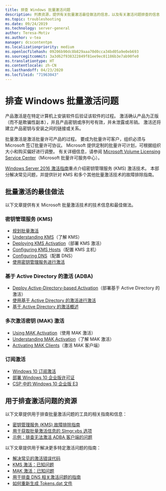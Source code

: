 ```yaml
---
title: 排查 Windows 批量激活问题
description: 列表资源，提供有关批量激活最佳做法的信息，以及有关激活问题排查的信息
ms.topic: troubleshooting
ms.date: 09/24/2019
ms.technology: server-general
author: Teresa-Motiv
ms.author: v-tea
manager: dcscontentpm
ms.localizationpriority: medium
ms.openlocfilehash: 09206b90dc8b829aaa70d0cca34bd05a9e0eb693
ms.sourcegitcommit: 3a3d62f938322849f81ee9ec01186b3e7ab90fe0
ms.translationtype: HT
ms.contentlocale: zh-CN
ms.lasthandoff: 04/23/2020
ms.locfileid: "71963043"
---
```

# <a name="troubleshooting-windows-volume-activation"></a>排查 Windows 批量激活问题

产品激活是在特定计算机上安装软件后验证该软件的过程。 激活确认产品为正版（而不是欺骗性副本），并且产品密钥或序列号有效，并未泄露或吊销。 激活还将建立产品密钥与安装之间的链接或关系。

批量激活是激活批量许可产品的过程。 要成为批量许可客户，组织必须与 Microsoft 签订批量许可协议。 Microsoft 提供定制的批量许可计划，可根据组织大小和购买偏好进行调整。 有关详细信息，请参阅 [Microsoft Volume Licensing Service Center](https://www.microsoft.com/Licensing/servicecenter/default.aspx)（Microsoft 批量许可服务中心）。

[Windows Server 2016 激活指南](server-2016-activation.md)重点介绍密钥管理服务 (KMS) 激活技术。 本部分解决常见问题，并提供针对 KMS 和多个其他批量激活技术的故障排除指南。

## <a name="best-practices-for-volume-activation"></a>批量激活的最佳做法

以下文章提供有关 Microsoft 批量激活技术的技术信息和最佳做法。

### <a name="key-management-service-kms"></a>密钥管理服务 (KMS)

- [规划批量激活](https://docs.microsoft.com/windows/deployment/volume-activation/plan-for-volume-activation-client)
- [Understanding KMS](https://docs.microsoft.com/previous-versions/tn-archive/ff793434(v=technet.10))（了解 KMS）
- [Deploying KMS Activation](https://docs.microsoft.com/previous-versions/tn-archive/ff793409%28v=technet.10%29)（部署 KMS 激活）
- [Configuring KMS Hosts](https://docs.microsoft.com/previous-versions/tn-archive/ff793407%28v%3dtechnet.10%29)（配置 KMS 主机）
- [Configuring DNS](https://docs.microsoft.com/previous-versions/tn-archive/ff793405%28v%3dtechnet.10%29)（配置 DNS）
- [使用密钥管理服务进行激活](https://docs.microsoft.com/windows/deployment/volume-activation/activate-using-key-management-service-vamt)

### <a name="active-directory-based-activation-adba"></a>基于 Active Directory 的激活 (ADBA)

- [Deploy Active-Directory-based Activation](https://docs.microsoft.com/previous-versions/windows/it-pro/windows-server-2012-r2-and-2012/dn502534%28v%3Dws.11%29)（部署基于 Active Directory 的激活）
- [使用基于 Active Directory 的激活进行激活](https://docs.microsoft.com/windows/deployment/volume-activation/activate-using-active-directory-based-activation-client)
- [基于 Active Directory 的激活概述](https://docs.microsoft.com/windows/deployment/volume-activation/active-directory-based-activation-overview)

### <a name="multiple-activation-key-mak-activation"></a>多次激活密钥 (MAK) 激活

- [Using MAK Activation](https://docs.microsoft.com/previous-versions/tn-archive/ff793438%28v=technet.10%29)（使用 MAK 激活）
- [Understanding MAK Activation](https://docs.microsoft.com/previous-versions/tn-archive/ff793435%28v%3dtechnet.10%29)（了解 MAK 激活）
- [Activating MAK Clients](https://docs.microsoft.com/previous-versions/tn-archive/ff793398%28v%3dtechnet.10%29)（激活 MAK 客户端）

### <a name="subscription-activation"></a>订阅激活

- [Windows 10 订阅激活](https://docs.microsoft.com/windows/deployment/windows-10-subscription-activation)
- [部署 Windows 10 企业版许可证](https://docs.microsoft.com/windows/deployment/deploy-enterprise-licenses)
- [CSP 中的 Windows 10 企业版 E3](https://docs.microsoft.com/windows/deployment/windows-10-enterprise-e3-overview)

## <a name="resources-for-troubleshooting-activation-issues"></a>用于排查激活问题的资源

以下文章提供用于排查批量激活问题的工具的相关指南和信息：

- [密钥管理服务 (KMS) 故障排除指南](activation-troubleshoot-kms-general.md)
- [用于获取批量激活信息的 Slmgr.vbs 选项](activation-slmgr-vbs-options.md)
- [示例：排查无法激活 ADBA 客户端的问题](activation-troubleshoot-adba-clients.md)

以下文章提供用于解决更多特定激活问题的指南：

- [解决常见的激活错误代码](activation-error-codes.md)
- [KMS 激活：已知问题](activation-troubleshoot-KMS-issues.md)
- [MAK 激活：已知问题](activation-troubleshoot-MAK-issues.md)
- [用于排查 DNS 相关激活问题的指南](common-troubleshooting-procedures-kms-dns.md)
- [如何重新生成 Tokens.dat 文件](activation-rebuild-tokens-dat-file.md)
